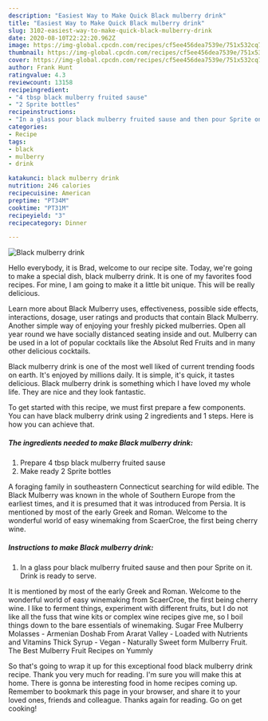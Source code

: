 ```yaml
---
description: "Easiest Way to Make Quick Black mulberry drink"
title: "Easiest Way to Make Quick Black mulberry drink"
slug: 3102-easiest-way-to-make-quick-black-mulberry-drink
date: 2020-08-10T22:22:20.962Z
image: https://img-global.cpcdn.com/recipes/cf5ee456dea7539e/751x532cq70/black-mulberry-drink-recipe-main-photo.jpg
thumbnail: https://img-global.cpcdn.com/recipes/cf5ee456dea7539e/751x532cq70/black-mulberry-drink-recipe-main-photo.jpg
cover: https://img-global.cpcdn.com/recipes/cf5ee456dea7539e/751x532cq70/black-mulberry-drink-recipe-main-photo.jpg
author: Frank Hunt
ratingvalue: 4.3
reviewcount: 13158
recipeingredient:
- "4 tbsp black mulberry fruited sause"
- "2 Sprite bottles"
recipeinstructions:
- "In a glass pour black mulberry fruited sause and then pour Sprite on it. Drink is ready to serve."
categories:
- Recipe
tags:
- black
- mulberry
- drink

katakunci: black mulberry drink 
nutrition: 246 calories
recipecuisine: American
preptime: "PT34M"
cooktime: "PT31M"
recipeyield: "3"
recipecategory: Dinner

---
```



![Black mulberry drink](https://img-global.cpcdn.com/recipes/cf5ee456dea7539e/751x532cq70/black-mulberry-drink-recipe-main-photo.jpg)

Hello everybody, it is Brad, welcome to our recipe site. Today, we're going to make a special dish, black mulberry drink. It is one of my favorites food recipes. For mine, I am going to make it a little bit unique. This will be really delicious.

Learn more about Black Mulberry uses, effectiveness, possible side effects, interactions, dosage, user ratings and products that contain Black Mulberry. Another simple way of enjoying your freshly picked mulberries. Open all year round we have socially distanced seating inside and out. Mulberry can be used in a lot of popular cocktails like the Absolut Red Fruits and in many other delicious cocktails.

Black mulberry drink is one of the most well liked of current trending foods on earth. It's enjoyed by millions daily. It is simple, it's quick, it tastes delicious. Black mulberry drink is something which I have loved my whole life. They are nice and they look fantastic.


To get started with this recipe, we must first prepare a few components. You can have black mulberry drink using 2 ingredients and 1 steps. Here is how you can achieve that.

<!--inarticleads1-->

##### The ingredients needed to make Black mulberry drink:

1. Prepare 4 tbsp black mulberry fruited sause
1. Make ready 2 Sprite bottles


A foraging family in southeastern Connecticut searching for wild edible. The Black Mulberry was known in the whole of Southern Europe from the earliest times, and it is presumed that it was introduced from Persia. It is mentioned by most of the early Greek and Roman. Welcome to the wonderful world of easy winemaking from ScaerCroe, the first being cherry wine. 

<!--inarticleads2-->

##### Instructions to make Black mulberry drink:

1. In a glass pour black mulberry fruited sause and then pour Sprite on it. Drink is ready to serve.


It is mentioned by most of the early Greek and Roman. Welcome to the wonderful world of easy winemaking from ScaerCroe, the first being cherry wine. I like to ferment things, experiment with different fruits, but I do not like all the fuss that wine kits or complex wine recipes give me, so I boil things down to the bare essentials of winemaking. Sugar Free Mulberry Molasses - Armenian Doshab From Ararat Valley - Loaded with Nutrients and Vitamins Thick Syrup - Vegan - Naturally Sweet form Mulberry Fruit. The Best Mulberry Fruit Recipes on Yummly 

So that's going to wrap it up for this exceptional food black mulberry drink recipe. Thank you very much for reading. I'm sure you will make this at home. There is gonna be interesting food in home recipes coming up. Remember to bookmark this page in your browser, and share it to your loved ones, friends and colleague. Thanks again for reading. Go on get cooking!
